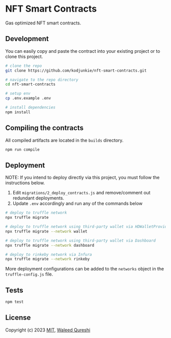 # NFT Smart Contracts

Gas optimized NFT smart contracts.

## Development

You can easily copy and paste the contract into your existing project or to clone this project.

```bash
# clone the repo
git clone https://github.com/kodjunkie/nft-smart-contracts.git

# navigate to the repo directory
cd nft-smart-contracts

# setup env
cp .env.example .env

# install dependencies
npm install
```

## Compiling the contracts

All compiled artifacts are located in the `builds` directory.

```bash
npm run compile
```

## Deployment

NOTE: If you intend to deploy directly via this project, you must follow the instructions below.

1. Edit `migrations/2_deploy_contracts.js` and remove/comment out redundant deployments.
2. Update `.env` accordingly and run any of the commands below

```bash
# deploy to truffle network
npx truffle migrate

# deploy to truffle network using third-party wallet via HDWalletProvider
npx truffle migrate --network wallet

# deploy to truffle network using third-party wallet via Dashboard
npx truffle migrate --network dashboard

# deploy to rinkeby network via Infura
npx truffle migrate --network rinkeby
```

More deployment configurations can be added to the `networks` object in the `truffle-config.js` file.

## Tests

```bash
npm test
```

## License

Copyright (c) 2023 <a href="https://github.com/MyselfTerry/NFT-Simple-Smart-Contract/blob/master/LICENSE" target="_blank">MIT</a>, <a href="https://github.com/MyselfTerry" target="_blank">Waleed Qureshi</a>
